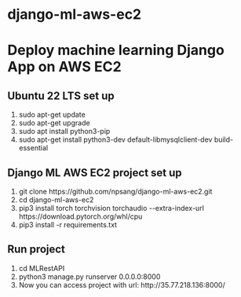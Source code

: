 # django-ml-aws-ec2
<h1>Deploy machine learning Django App on AWS EC2</h1>

<h2>Ubuntu 22 LTS set up</h2>
<ol>
    <li>sudo apt-get update</li>
    <li>sudo apt-get upgrade</li>
    <li>sudo apt install python3-pip</li>
    <li>sudo apt-get install python3-dev default-libmysqlclient-dev build-essential</li>
</ol>
<h2>Django ML AWS EC2 project set up</h2>
<ol>
    <li>git clone https://github.com/npsang/django-ml-aws-ec2.git</li>
    <li>cd django-ml-aws-ec2</li>
    <li>pip3 install torch torchvision torchaudio --extra-index-url https://download.pytorch.org/whl/cpu</li>
    <li>pip3 install -r requirements.txt</li>
</ol>
<h2>Run project</h2>
<ol>
    <li>cd MLRestAPI</li>
    <li>python3 manage.py runserver 0.0.0.0:8000<li>
    Now you can access project with url: http://35.77.218.136:8000/
</ol>
